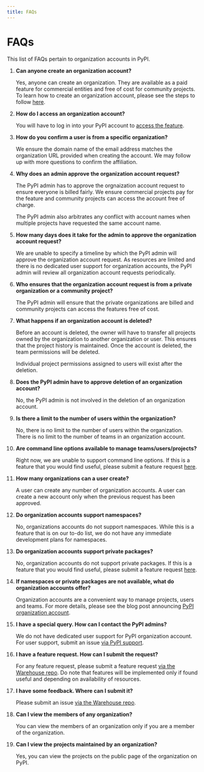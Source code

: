 ```yaml
---
title: FAQs
---
```


# FAQs

This list of FAQs pertain to organization accounts in PyPI.

1. **Can anyone create an organization account?**

    Yes, anyone can create an organization. They are available as a paid feature
    for commercial entities and free of cost for community projects.
    To learn how to create an organization account, please see the steps
    to follow [here](https://docs.pypi.org/organization-accounts/actions/org-actions/).

1. **How do I access an organization account?**

    You will have to log in into your PyPI account to
    [access the feature](https://pypi.org/manage/organizations/).

1. **How do you confirm a user is from a specific organization?**

    We ensure the domain name of the email address matches the
    organization URL provided when creating the account. We may follow up
    with more questions to confirm the affiliation.

1. **Why does an admin approve the organization account request?**

    The PyPI admin has to approve the orgnaization account request to ensure
    everyone is billed fairly. We ensure commercial projects pay for the feature
    and community projects can access the account free of charge.

    The PyPI admin also arbitrates any conflict with account names
    when multiple projects have requested the same account name.

1. **How many days does it take for the admin to approve the organization
account request?**

    We are unable to specify a timeline by which the PyPI admin will approve
    the organization account request. As resources are limited and
    there is no dedicated user support for organization accounts, the PyPI admin will review
    all organization account requests periodically.

1. **Who ensures that the organization account request is from a private
organization or a community  project?**

    The PyPI admin will ensure that the private organizations are
    billed and community projects can access the features free of cost.

1. **What happens if an organization account is deleted?**

    Before an account is deleted, the owner will have to transfer all
    projects owned by the organization to another organization or user.
    This ensures that the project history is maintained.
    Once the account is deleted, the team permissions will be deleted.

    Individual project permissions assigned to users will exist
    after the deletion.

1. **Does the PyPI admin have to approve deletion of an organization account?**

    No, the PyPI admin is not involved in the deletion of an organization account.

1. **Is there a limit to the number of users within the organization?**

    No, there is no limit to the number of users within the organization. There is no
    limit to the number of teams in an organization account.

1. **Are command line options available to manage teams/users/projects?**

    Right now, we are unable to support command line options. If this is a feature that you would
    find useful, please submit a feature request
    [here](https://github.com/pypi/warehouse/issues).

1. **How many organizations can a user create?**

    A user can create any number of organization accounts.
    A user can create a new account only when the previous
    request has been approved.

1. **Do organization accounts support namespaces?**

    No, organizations accounts do not support namespaces. While this is a feature that is on our
    to-do list, we do not have any immediate development plans for namespaces.

1. **Do organization accounts support private packages?**

    No, organization accounts do not support private packages. If this is a feature that you would
    find useful, please submit a feature request
    [here](https://github.com/pypi/warehouse/issues).

1. **If namespaces or private packages are not available,
what do organization accounts offer?**

    Organization accounts are a convenient way to manage projects, users and teams.
    For more details, please see the blog post announcing
    [PyPI organization account](https://blog.pypi.org/posts/2023-04-23-introducing-pypi-organizations/).

1. **I have a special query. How can I contact the PyPI admins?**

    We do not have dedicated user support for PyPI organization account.
    For user support, submit an issue
    [via PyPI support](https://github.com/pypi/support/issues/new?assignees=&labels=organizations&template=organizations.yml&title=Organizations+support).

1. **I have a feature request. How can I submit the request?**

    For any feature request, please submit a feature request
    [via the Warehouse repo](https://github.com/pypi/warehouse/issues).
    Do note that features will be implemented only if found
    useful and depending on availability of resources.

1. **I have some feedback. Where can I submit it?**

    Please submit an issue [via the Warehouse repo](https://github.com/pypi/warehouse/issues).

1. **Can I view the members of any organization?**

    You can view the members of an organization only if
    you are a member of the organization.

1. **Can I view the projects maintained by an organization?**

    Yes, you can view the projects on the public page of
    the organization on PyPI.
